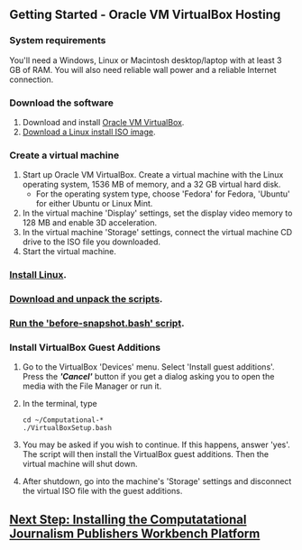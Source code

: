 ## Getting Started - Oracle VM VirtualBox Hosting

### System requirements
You'll need a Windows, Linux or Macintosh desktop/laptop with at least 3 GB of RAM. You will also need reliable wall power and a reliable Internet connection.

### Download the software
1. Download and install [Oracle VM VirtualBox](https://www.virtualbox.org/wiki/Downloads).
1. [Download a Linux install ISO image](https://github.com/znmeb/Computational-Journalism-Publishers-Workbench/blob/master/CommonInstallSteps.md#download-a-linux-install-iso-image).

### Create a virtual machine
1. Start up Oracle VM VirtualBox. Create a virtual machine with the Linux operating system, 1536 MB of memory, and a 32 GB virtual hard disk.
	* For the operating system type, choose 'Fedora' for Fedora, 'Ubuntu' for either Ubuntu or Linux Mint.
1. In the virtual machine 'Display' settings, set the display video memory to 128 MB and enable 3D acceleration.
1. In the virtual machine 'Storage' settings, connect the virtual machine CD drive to the ISO file you downloaded.
1. Start the virtual machine.

### [Install Linux](https://github.com/znmeb/Computational-Journalism-Publishers-Workbench/blob/master/CommonInstallSteps.md#install-linux).

### [Download and unpack the scripts](https://github.com/znmeb/Computational-Journalism-Publishers-Workbench/blob/master/CommonInstallSteps.md#download-and-unpack-the-scripts).

### [Run the 'before-snapshot.bash' script](https://github.com/znmeb/Computational-Journalism-Publishers-Workbench/blob/master/CommonInstallSteps.md#run-the-before-snapshotbash-script).

### Install VirtualBox Guest Additions

1. Go to the VirtualBox 'Devices' menu. Select 'Install guest additions'. Press the ***'Cancel'*** button if you get a dialog asking you to open the media with the File Manager or run it.
1. In the terminal, type

	```
	cd ~/Computational-*
	./VirtualBoxSetup.bash
	```
1. You may be asked if you wish to continue. If this happens, answer 'yes'. The script will then install the VirtualBox guest additions. Then the virtual machine will shut down.
1. After shutdown, go into the machine's 'Storage' settings and disconnect the virtual ISO file with the guest additions.
## [Next Step: Installing the Computatational Journalism Publishers Workbench Platform](https://github.com/znmeb/Computational-Journalism-Publishers-Workbench/blob/master/InstallingThePlatform.md)
